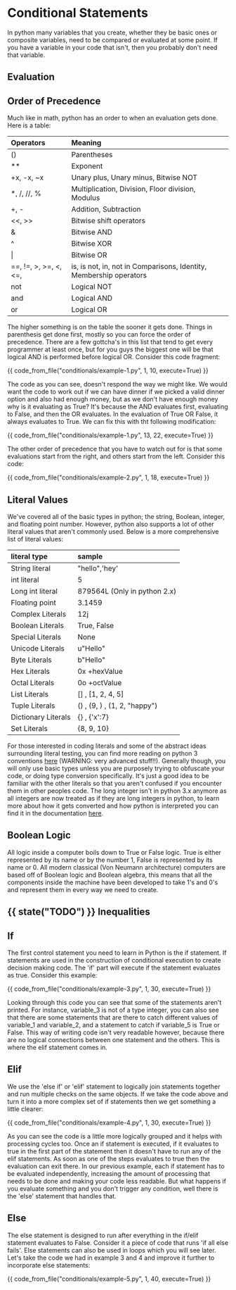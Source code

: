 # Conditional Statements
In python many variables that you create, whether they be basic ones or composite variables, need to be compared or evaluated at some point. If you have a variable in your code that isn't, then you probably don't need that variable. 

## Evaluation

## Order of Precedence 
Much like in math, python has an order to when an evaluation gets done. Here is a table:

| Operators             | Meaning                                                            |
| :-------------------- | :----------------------------------------------------------------- |
| ()                    | Parentheses                                                        |
| **                    | Exponent                                                           |
| +x, -x, ~x            | Unary plus, Unary minus, Bitwise NOT                               |
| *, /, //, %           | Multiplication, Division, Floor division, Modulus                  |
| +, -                  | Addition, Subtraction                                              |
| <<, >>                | Bitwise shift operators                                            |
| &                     | Bitwise AND                                                        |
| ^                     | Bitwise XOR                                                        |
| \|                    | Bitwise OR                                                         |
| ==, !=, >, >=, <, <=, | is, is not, in, not in Comparisons, Identity, Membership operators |
| not                   | Logical NOT                                                        |
| and                   | Logical AND                                                        |
| or                    | Logical OR                                                         |

The higher something is on the table the sooner it gets done. Things in parenthesis get done first, mostly so you can force the order of precedence. There are a few gottcha's in this list that tend to get every programmer at least once, but for you guys the biggest one will be that logical AND is performed before logical OR. Consider this code fragment:

{{ code_from_file("conditionals/example-1.py", 1, 10, execute=True) }}

The code as you can see, doesn't respond the way we might like. We would want the code to work out if we can have dinner if we picked a valid dinner option and also had enough money, but as we don't have enough money why is it evaluating as True? It's because the AND evaluates first, evaluating to False, and then the OR evaluates. In the evaluation of True OR False, it always evaluates to True. We can fix this with tht following modification:

{{ code_from_file("conditionals/example-1.py", 13, 22, execute=True) }}

The other order of precedence that you have to watch out for is that some evaluations start from the right, and others start from the left. Consider this code:

{{ code_from_file("conditionals/example-2.py", 1, 18, execute=True) }}



## Literal Values
We've covered all of the basic types in python; the string, Boolean, integer, and floating point number. However, python also supports a lot of other literal values that aren't commonly used. Below is a more comprehensive list of literal values:

| literal type        | sample                       |
| :------------------ | :--------------------------- |
| String literal      | "hello",'hey'                |
| int literal         | 5                            |
| Long int literal    | 879564L (Only in python 2.x) |
| Floating point      | 3.1459                       |
| Complex Literals    | 12j                          |
| Boolean Literals    | True, False                  |
| Special Literals    | None                         |
| Unicode Literals    | u"Hello"                     |
| Byte Literals       | b"Hello"                     |
| Hex Literals        | 0x +hexValue                 |
| Octal Literals      | 0o +octValue                 |
| List Literals       | [] , [1, 2, 4, 5]            |
| Tuple Literals      | () , (9, ) , (1, 2, "happy") |
| Dictionary Literals | {} , {'x':7}                 |
| Set Literals        | {8, 9, 10}                   |

For those interested in coding literals and some of the abstract ideas surrounding literal testing, you can find more reading on python 3 conventions [here](https://www.python.org/dev/peps/pep-0586/) (WARNING: very advanced stuff!!).
Generally though, you will only use basic types unless you are purposely trying to obfuscate your code, or doing type conversion specifically. It's just a good idea to be familiar with the other literals so that you aren't confused if you encounter them in other peoples code. The long integer isn't in python 3.x anymore as all integers are now treated as if they are long integers in python, to learn more about how it gets converted and how python is interpreted you can find it in the documentation [here](https://docs.python.org/3/c-api/long.html). 

## Boolean Logic
All logic inside a computer boils down to True or False logic. True is either represented by its name or by the number 1, False is represented by its name or 0. All modern classical (Von Neumann architecture) computers are based off of Boolean logic and Boolean algebra, this means that all the components inside the machine have been developed to take 1's and 0's and represent them in every way we need to create. 
 
## {{ state("TODO") }} Inequalities

## If 
The first control statement you need to learn in Python is the if statement. If statements are used in the construction of conditional execution to create decision making code. The 'if' part will execute if the statement evaluates as true. Consider this example:

{{ code_from_file("conditionals/example-3.py", 1, 30, execute=True) }}

Looking through this code you can see that some of the statements aren't printed. For instance, variable_3 is not of a type integer, you can also see that there are some statements that are there to catch different values of variable_1 and variable_2, and a statement to catch if variable_5 is True or False. This way of writing code isn't very readable however, because there are no logical connections between one statement and the others. This is where the elif statement comes in.

## Elif
We use the 'else if' or 'elif' statement to logically join statements together and run multiple checks on the same objects. If we take the code above and turn it into a more complex set of if statements then we get something a little clearer: 

{{ code_from_file("conditionals/example-4.py", 1, 30, execute=True) }}

As you can see the code is a little more logically grouped and it helps with processing cycles too. Once an if statement is executed, if it evaluates to true in the first part of the statement then it doesn't have to run any of the elif statements. As soon as one of the steps evaluates to true then the evaluation can exit there. In our previous example, each if statement has to be evaluated independently, increasing the amount of processing that needs to be done and making your code less readable. But what happens if you evaluate something and you don't trigger any condition, well there is the 'else' statement that handles that.   

## Else 
The else statement is designed to run after everything in the if/elif statement evaluates to False. Consider it a piece of code that runs 'if all else fails'. Else statements can also be used in loops which you will see later. Let's take the code we had in example 3 and 4 and improve it further to incorporate else statements:

{{ code_from_file("conditionals/example-5.py", 1, 40, execute=True) }}

